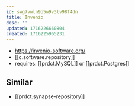 ```yaml
---
id: swg7vwln9o5w9v3lv98f4dn
title: Invenio
desc: ''
updated: 1716226660804
created: 1716225965231
---
```


- https://invenio-software.org/
- [[c.software.repository]]
- requires: [[prdct.MySQL]] or [[prdct.Postgres]]

## Similar

- [[prdct.synapse-repository]]